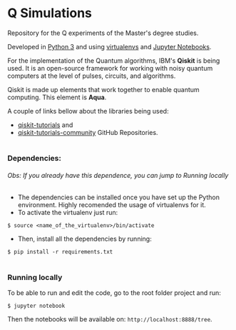 # Q Simulations

Repository for the Q experiments of the Master's degree studies.

Developed in [Python 3](https://www.python.org/downloads/) and using [virtualenvs](https://virtualenv.pypa.io/en/latest/) and [Jupyter Notebooks](https://jupyter.org/install).

For the implementation of the Quantum algorithms, IBM's **Qiskit** is being used. It is an open-source framework for working with noisy quantum computers at the level of pulses, circuits, and algorithms.

Qiskit is made up elements that work together to enable quantum computing. This element is **Aqua**.

A couple of links bellow about the libraries being used:
* [qiskit-tutorials](https://github.com/Qiskit/qiskit-tutorials) and
* [qiskit-tutorials-community](https://github.com/Qiskit/qiskit-tutorials-sommunity) GitHub Repositories.

#

### Dependencies:

###### Obs: If you already have this dependence, you can jump to *Running locally*

* The dependencies can be installed once you have set up the Python environment. Highly recomended the usage of virtualenvs for it. 
* To activate the virtualenv just run:
```
$ source <name_of_the_virtualenv>/bin/activate
```
* Then, install all the dependencies by running:
```
$ pip install -r requirements.txt
```

#

### Running locally

To be able to run and edit the code, go to the root folder project and run:
```
$ jupyter notebook
```
Then the notebooks will be available on: `http://localhost:8888/tree`.
